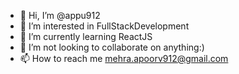 - 👋 Hi, I’m @appu912
- 👀 I’m interested in FullStackDevelopment
- 🌱 I’m currently learning ReactJS
- 💞️ I’m not looking to collaborate on anything:)
- 📫 How to reach me mehra.apoorv912@gmail.com

<!---
appu912/appu912 is a ✨ special ✨ repository because its `README.md` (this file) appears on your GitHub profile.
You can click the Preview link to take a look at your changes.
--->
